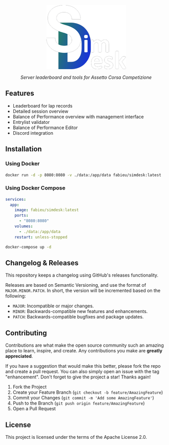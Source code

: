 <p align="center">
    <img src="img/logo_h_200.png" alt="SimDesk Logo">
</p>
<p align="center">
    <em>Server leaderboard and tools for Assetto Corsa Competizione</em>
</p>

## Features

- Leaderboard for lap records
- Detailed session overview
- Balance of Performance overview with management interface
- Entrylist validator
- Balance of Performance Editor
- Discord integration

## Installation

### Using Docker

```bash
docker run -d -p 8080:8080 -v ./data:/app/data fabieu/simdesk:latest
```

### Using Docker Compose

```yaml
services:
  app:
    image: fabieu/simdesk:latest
    ports:
      - "8080:8080"
    volumes:
      - ./data:/app/data
    restart: unless-stopped
```

```bash
docker-compose up -d
```

## Changelog & Releases

This repository keeps a changelog using GitHub's releases functionality.

Releases are based on Semantic Versioning, and use the format of `MAJOR.MINOR.PATCH`. In short, the version will be
incremented based on the following:

- `MAJOR`: Incompatible or major changes.
- `MINOR`: Backwards-compatible new features and enhancements.
- `PATCH`: Backwards-compatible bugfixes and package updates.

## Contributing

Contributions are what make the open source community such an amazing place to learn, inspire, and create. Any
contributions you make are **greatly appreciated**.

If you have a suggestion that would make this better, please fork the repo and create a pull request. You can also
simply open an issue with the tag "enhancement".
Don't forget to give the project a star! Thanks again!

1. Fork the Project
2. Create your Feature Branch (`git checkout -b feature/AmazingFeature`)
3. Commit your Changes (`git commit -m 'Add some AmazingFeature'`)
4. Push to the Branch (`git push origin feature/AmazingFeature`)
5. Open a Pull Request

## License

This project is licensed under the terms of the Apache License 2.0.

[project-url]: https://github.com/fabieu/simdesk

[issues-url]: https://github.com/fabieu/simdesk/issues

[forks-url]: https://github.com/fabieu/simdesk/forks
